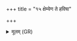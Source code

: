 +++
title = "१५ क्षेम्येण ते हविषा"

+++
<details><summary>मूलम् (GR)</summary>

क्षेम्येण ते हविषा जुहोमि  
क्षेम्यो भवासि पशुभिश् च वीरैः ।  
इन्द्राग्नी त्वा सयुजा सखायौ  
विश्वेभिर् देवैर् अनु सं ददेताम् ॥
</details>